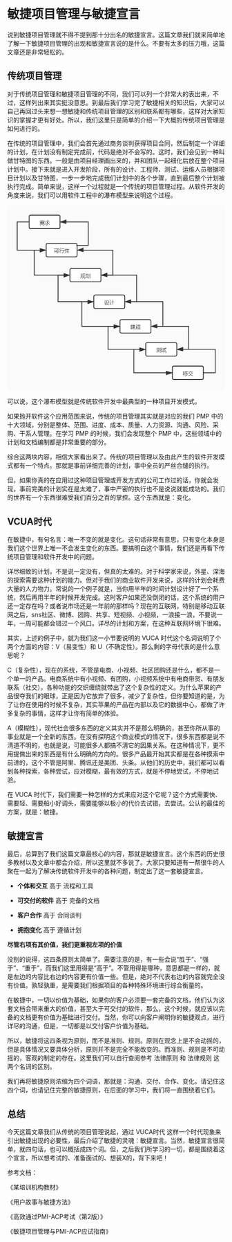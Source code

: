 # 敏捷项目管理与敏捷宣言

说到敏捷项目管理就不得不提到那十分出名的敏捷宣言。这篇文章我们就来简单地了解一下敏捷项目管理的出现和敏捷宣言说的是什么。不要有太多的压力哦，这篇文章还是非常轻松的。

## 传统项目管理

对于传统项目管理和敏捷项目管理的不同，我们可以列一个非常大的表出来，不过，这样列出来其实挺没意思。到最后我们学习完了敏捷相关的知识后，大家可以自己再回过头来想一想敏捷和传统项目管理的区别和联系都有哪些，这样对大家知识的掌握才更有好处。所以，我们这里只是简单的介绍一下大概的传统项目管理是如何进行的。

在传统的项目管理中，我们会首先通过商务谈判获得项目合同，然后制定一个详细的计划，在计划没有制定完成前，代码是绝对不会写的。这时，我们会见到一种叫做甘特图的东西。一般是由项目经理画出来的，并和团队一起细化后放在整个项目计划中。接下来就是进入开发阶段，所有的设计、工程师、测试、运维人员根据项目计划以及甘特图，一步一步地完成我们计划中的各个步骤，直到最后整个计划被执行完成。简单来说，这样一个过程就是一个传统的项目管理过程。从软件开发的角度来说，我们可以用软件工程中的瀑布模型来说明这个过程。

![./img/1.1瀑布模型.jpg](./img/1.1瀑布模型.jpg)

可以说，这个瀑布模型就是传统软件开发中最典型的一种项目开发模式。

如果抛开软件这个应用范围来说，传统的项目管理其实就是对应的我们 PMP 中的十大领域，分别是整体、范围、进度、成本、质量、人力资源、沟通、风险、采购、干系人管理。在学习 PMP 的时候，我们会发现整个 PMP 中，这些领域中的计划和文档编制都是非常重要的部分。

综合这两块内容，相信大家看出来了。传统的项目管理以及由此产生的软件开发模式都有一个特点。那就是事前详细完善的计划，事中全员的严丝合缝的执行。

但，如果你真的在应用过这种项目管理或开发方式的公司工作过的话，你就会发现，事前完美的计划实在是太难了，事中严密的执行也不是说说就能成功的。我们的世界有一个东西很难受我们百分之百的掌控。这个东西就是：变化。

## VCUA时代

在敏捷中，有句名言：唯一不变的就是变化。这句话非常有意思，只有变化本身是我们这个世界上唯一不会发生变化的东西。要搞明白这个事情，我们还是再看下传统项目管理和软件开发中的问题。

详尽细致的计划，不是说一定没有，但真的太难的。对于科学家来说，外星、深海的探索需要这种计划的能力。但对于我们的商业软件开发来说，这样的计划会耗费大量的人力物力。常说的一个例子就是，当你用半年的时间计划设计好了一个系统，然后再用半年的时候开发完成。这时客户如果还没倒闭的话，这个系统的用户还一定存在吗？或者说市场还是一年前的那样吗？现在的互联网，特别是移动互联网之后，sns社区、微博、团购、共享、短视频、小视频，一浪接一浪，不要说一年，一周可能都会错过一个风口。详尽的计划和方案，在这种互联网环境下很难。

其实，上述的例子中，就为我们这一小节要说明的 VUCA 时代这个名词说明了个两个方面的内容：V（易变性）和 U（不确定性）。那么剩的字母代表的是什么意思呢？

C（复杂性），现在的系统，不管是电商、小视频、社区团购还是什么，都不是一个单一的产品。电商系统中有小视频、有团购，小视频系统中有电商带货、有朋友联系（社交）。各种功能的交织缠绕就带出了这个复杂性的定义。为什么苹果的产品很夺我们的眼球，正是因为它放弃了很多，减少了复杂性，但你要知道的是，为了让你在使用的时候不复杂，其实苹果的产品在内部以及它的数据中心，都做了许多复杂的事情，这样才让你有简单的体验。

A（模糊性），现代社会很多东西的定义其实并不是那么明确的，甚至你所从事的事业就是一个全新的东西。在没有探明这个商业模式的情况下，很多东西都是说不清道不明的，也就是说，可能很多人都搞不清它的因果关系。在这种情况下，更不用提做出来的东西是有什么明确的方向的。很多产品最开始其实都是在各种摸索中前进的，这个不管是阿里、腾讯还是美团、头条。从他们的历史中，我们都可以看到各种探索，各种尝试，应对模糊，最有效的方式，就是不停地尝试，不停地试验。

在 VUCA 时代下，我们需要一种怎样的方式来应对这个它呢？这个方式需要快、需要轻、需要船小好调头，需要能够以极小的代价去试错，去尝试。公认的最佳的方案，就是：敏捷。

## 敏捷宣言

最后，总算到了我们这篇文章最核心的内容，那就是敏捷宣言。这个东西的历史很多教材以及文章中都会介绍，所以这里就不多说了。大家只要知道有一帮很牛的人聚在一起为了解决传统软件开发中的各种问题，制定出了这一套敏捷宣言。

- **个体和交互** 高于 流程和工具

- **可交付的软件** 高于 完备的文档

- **客户合作** 高于 合同谈判

- **拥抱变化** 高于 遵循计划

**尽管右项有其价值，我们更重视左项的价值**

没别的说得，这四条原则太简单了。需要注意的是，有一些会说“胜于”、“强于”、“重于”，而我们这里用得是“高于”。不管用得是哪种，意思都是一样的，就是左边的内容比右边的内容更有价值一些。但是，绝对不代表右边的内容就完全没有价值。孰轻孰重，是需要我们根据项目的各种特殊环境进行综合衡量的。

在敏捷中，一切以价值为基础，如果你的客户必须要一套完备的文档，他们认为这套文档会带来重大的价值，甚至大于可交付的软件，那么，这个时候，就应该以完备的文档更有价值为基础进行交付。当然，你可以向客户阐明你的敏捷观点，进行详尽的沟通，但是，一切都是以交付客户价值为基础。

所以，敏捷将这四条视为原则，而不是准则、规则。原则在观念上是不会动摇的，但是具体情况又要具体分析，原则并不是完全不能改变的。而准则、规则是不可动摇的，客观的制定的存在。这里我们可以自行查阅参考 法律原则 和 法律规则 这两个名词的区别。

我们再将敏捷原则浓缩为四个词语，那就是：沟通、交付、合作、变化。请记住这四个词，也请记住完整的敏捷原则，在后面的学习中，我们将一直围绕着它们。

## 总结

今天这篇文章我们从传统的项目管理说起，通过 VUCA时代 这样一个时代现象来引出敏捷出现的必要性，最后介绍了敏捷的灵魂：敏捷宣言。当然，敏捷宣言很简单，就四句话，也可以概括成四个词。但，之后我们所学习的一切，都是围绕着这个宣言，所以想考试的、准备面试的、想装X的，背下来吧！

参考文档：

《某培训机构教材》

《用户故事与敏捷方法》

《高效通过PMI-ACP考试（第2版）》

《敏捷项目管理与PMI-ACP应试指南》
